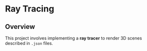 # Ray Tracing 

## Overview
This project involves implementing a **ray tracer** to render 3D scenes described in `.json` files. 
